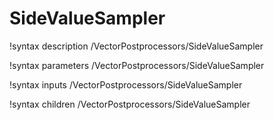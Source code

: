 <!-- MOOSE Documentation Stub: Remove this when content is added. -->

# SideValueSampler
!syntax description /VectorPostprocessors/SideValueSampler

!syntax parameters /VectorPostprocessors/SideValueSampler

!syntax inputs /VectorPostprocessors/SideValueSampler

!syntax children /VectorPostprocessors/SideValueSampler
